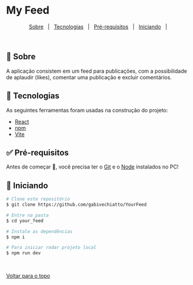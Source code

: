 # My Feed

<p align="center">
  <a href="#dart-sobre">Sobre</a> &#xa0; | &#xa0;   
  <a href="#rocket-tecnologias">Tecnologias</a> &#xa0; | &#xa0;
  <a href="#white_check_mark-pré-requesitos">Pré-requisitos</a> &#xa0; | &#xa0;
  <a href="#checkered_flag-começando">Iniciando</a> &#xa0; | &#xa0;  
</p>

<br>

## :dart: Sobre ##

<p> A aplicação consistem em um feed para publicações, com a possibilidade de aplaudir (likes), comentar uma publicação e excluir comentários.</p>

## :rocket: Tecnologias ##

As seguintes ferramentas foram usadas na construção do projeto:

- [React](https://pt-br.reactjs.org/)
- [npm](https://www.npmjs.com/)
- [Vite](https://vitejs.dev/)

## :white_check_mark: Pré-requisitos ##

Antes de começar :checkered_flag:, você precisa ter o [Git](https://git-scm.com) e o [Node](https://nodejs.org/en/) instalados no PC!

## :checkered_flag: Iniciando ##

```bash
# Clone este repositório
$ git clone https://github.com/gabivechiatto/YourFeed

# Entre na pasta
$ cd your_feed

# Instale as dependências
$ npm i

# Para iniciar rodar projeto local
$ npm run dev
```

&#xa0;

<a href="#top">Voltar para o topo</a>
